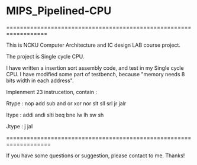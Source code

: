 # MIPS_Pipelined-CPU
==================================================================

This is NCKU Computer Architecture and IC design LAB course project. 

The project is Single cycle CPU.

I have written a insertion sort assembly code, and test in my Single cycle CPU.
I have modified some part of testbench, because "memory needs 8 bits width in each address".

Implenment 23 instrucetion, contain :

Rtype :
  nop  add  sub  and  or  xor  nor  slt  sll  srl  jr  jalr
 
Itype :
  addi  andi  slti  beq  bne  lw  lh  sw  sh
  
Jtype :
  j  jal

===================================================================

If you have some questions or suggestion, please contact to me. Thanks!
    
